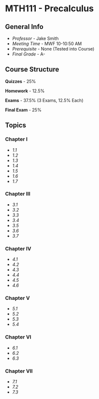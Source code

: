 # MTH111 - Precalculus

## General Info

* _Professor_ - Jake Smith
* _Meeting Time_ - MWF 10-10:50 AM
* _Prerequisite_ - None (Tested into Course)
* _Final Grade_ - A-

## Course Structure

**Quizzes** - 25%

**Homework** - 12.5%

**Exams** - 37.5% (3 Exams, 12.5% Each)

**Final Exam** - 25%

## Topics

### Chapter I
- _1.1_
- _1.2_
- _1.3_
- _1.4_
- _1.5_
- _1.6_
- _1.7_
### Chapter III
- _3.1_
- _3.2_
- _3.3_
- _3.4_
- _3.5_
- _3.6_
- _3.7_
### Chapter IV
- _4.1_
- _4.2_
- _4.3_
- _4.4_
- _4.5_
- _4.6_
### Chapter V
- _5.1_
- _5.2_
- _5.3_
- _5.4_
### Chapter VI
- _6.1_
- _6.2_
- _6.3_
### Chapter VII
- _7.1_
- _7.2_
- _7.3_

